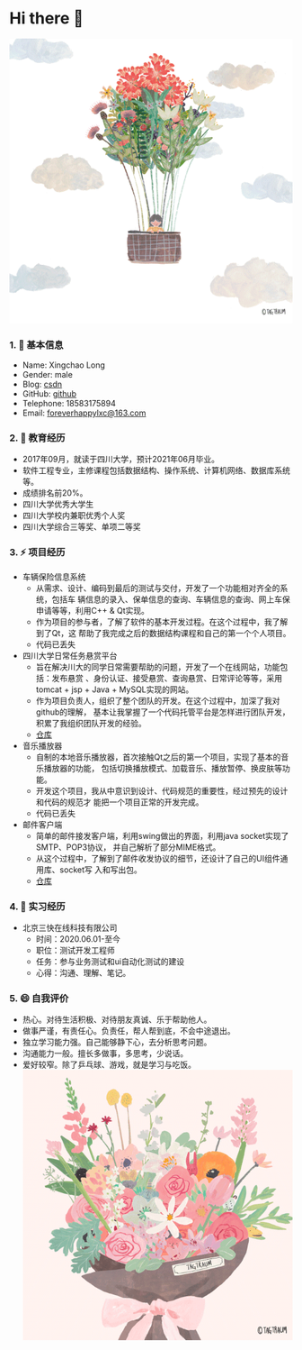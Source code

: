 # Hi there 👋

<!--
**foreverhappylxc/foreverhappylxc** is a ✨ _special_ ✨ repository because its `README.md` (this file) appears on your GitHub profile.

Here are some ideas to get you started:

- 🔭 I’m currently working on ...
- 🌱 I’m currently learning ...
- 👯 I’m looking to collaborate on ...
- 🤔 I’m looking for help with ...
- 💬 Ask me about ...
- 📫 How to reach me: ...
- 😄 Pronouns: ...
- ⚡ Fun fact: ...
-->
![background](image/background.gif)  
### 1. 🔭 基本信息
- Name: Xingchao Long
- Gender: male
- Blog: [csdn](csdn.foreverhappylxc.top)
- GitHub: [github](https://www.github.com/foreverhappylxc)
- Telephone: 18583175894
- Email: foreverhappylxc@163.com
### 2. 🌱 教育经历
- 2017年09月，就读于四川大学，预计2021年06月毕业。
- 软件工程专业，主修课程包括数据结构、操作系统、计算机网络、数据库系统等。
- 成绩排名前20%。
- 四川大学优秀大学生
- 四川大学校内兼职优秀个人奖
- 四川大学综合三等奖、单项二等奖
### 3. ⚡ 项目经历
- 车辆保险信息系统
    - 从需求、设计、编码到最后的测试与交付，开发了一个功能相对齐全的系统，包括车
辆信息的录入、保单信息的查询、车辆信息的查询、网上车保申请等等，利用C++ &
Qt实现。
    - 作为项目的参与者，了解了软件的基本开发过程。在这个过程中，我了解到了Qt，这
帮助了我完成之后的数据结构课程和自己的第一个个人项目。
    - 代码已丢失
- 四川大学日常任务悬赏平台
    - 旨在解决川大的同学日常需要帮助的问题，开发了一个在线网站，功能包括：发布悬赏
、身份认证、接受悬赏、查询悬赏、日常评论等等，采用tomcat + jsp + Java +
MySQL实现的网站。
    - 作为项目负责人，组织了整个团队的开发。在这个过程中，加深了我对github的理解，
基本让我掌握了一个代码托管平台是怎样进行团队开发，积累了我组织团队开发的经验。
    - [仓库](https://github.com/foreverhappylxc/XiaoXueQi)
- 音乐播放器
    - 自制的本地音乐播放器，首次接触Qt之后的第一个项目，实现了基本的音乐播放器的功能，
包括切换播放模式、加载音乐、播放暂停、换皮肤等功能。
    - 开发这个项目，我从中意识到设计、代码规范的重要性，经过预先的设计和代码的规范才
能把一个项目正常的开发完成。
    - 代码已丢失
- 邮件客户端
    - 简单的邮件接发客户端，利用swing做出的界面，利用java socket实现了SMTP、POP3协议，
并自己解析了部分MIME格式。
    - 从这个过程中，了解到了邮件收发协议的细节，还设计了自己的UI组件通用库、socket写
入和写出包。
    - [仓库](https://github.com/foreverhappylxc/MailClient)
### 4. 👯 实习经历
- 北京三快在线科技有限公司
    - 时间：2020.06.01-至今
    - 职位：测试开发工程师
    - 任务：参与业务测试和ui自动化测试的建设
    - 心得：沟通、理解、笔记。
### 5. 😄 自我评价
- 热心。对待生活积极、对待朋友真诚、乐于帮助他人。
- 做事严谨，有责任心。负责任，帮人帮到底，不会中途退出。
- 独立学习能力强。自己能够静下心，去分析思考问题。
- 沟通能力一般。擅长多做事，多思考，少说话。
- 爱好较窄。除了乒乓球、游戏，就是学习与吃饭。
![结束](image/end.gif)